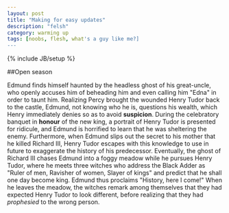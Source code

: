 ```yaml
---
layout: post
title: "Making for easy updates"
description: "felsh"
category: warming up
tags: [noobs, flesh, what's a guy like me?]
---
```

{% include JB/setup %}

##Open season

Edmund finds himself haunted by the headless ghost of his great-uncle, who openly accuses him of beheading him and even calling him "Edna" in order to taunt him. Realizing Percy brought the wounded Henry Tudor back to the castle, Edmund, not knowing who he is, questions his wealth, which Henry immediately denies so as to avoid **suspicion**. During the celebratory banquet in **honour** of the new king, a portrait of Henry Tudor is presented for ridicule, and Edmund is horrified to learn that he was sheltering the enemy. Furthermore, when Edmund slips out the secret to his mother that he killed Richard III, Henry Tudor escapes with this knowledge to use in future to exaggerate the history of his predecessor. Eventually, the ghost of Richard III chases Edmund into a foggy meadow while he pursues Henry Tudor, where he meets three witches who address the Black Adder as "Ruler of men, Ravisher of women, Slayer of kings" and predict that he shall one day become king. Edmund thus proclaims "History, here I come!" When he leaves the meadow, the witches remark among themselves that they had expected Henry Tudor to look different, before realizing that they had *prophesied* to the wrong person.

